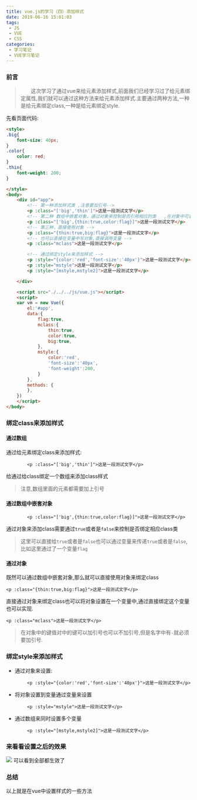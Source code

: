 ```yaml
---
title: vue.js的学习（四）添加样式
date: 2019-06-16 15:01:03
tags:
 - JS
 - VUE
 - CSS
categories:
 - 学习笔记
 - VUE学习笔记
---
```

### 前言
> &nbsp;&nbsp;&nbsp;&nbsp;&nbsp;&nbsp;&nbsp;这次学习了通过vue来给元素添加样式,前面我们已经学习过了给元素绑定属性,我们就可以通过这种方法来给元素添加样式.主要通过两种方法,一种是给元素绑定class,一种是给元素绑定style.
<!-- more -->

先看页面代码:
```html
<style>
.big{
    font-size: 40px;
}
.color{
    color: red;
}
.thin{
    font-weight: 200;
}

</style>
<body>
    <div id="app">
        <!-- 第一种添加样式类 ,注意要加引号-->
        <p :class="['big','thin']">这是一段测试文字</p>
        <!-- 第二种 数组中嵌套对象，通过对象来控制是否引用相应的类   ,在对象中可以省略引号，除非有 -   -->
        <p :class="['big',{thin:true,color:flag}]">这是一段测试文字</p>
        <!-- 第三种，直接使用对象 -->
        <p :class="{thin:true,big:flag}">这是一段测试文字</p>
        <!-- 也可以直接在变量中写对象,直接调用变量 -->
        <p :class="mclass">这是一段测试文字</p>

        <!-- 通过绑定style来添加样式 -->
        <p :style="{color:'red','font-size':'40px'}">这是一段测试文字</p>
        <p :style="mstyle">这是一段测试文字</p>
        <p :style="[mstyle,mstyle2]">这是一段测试文字</p>

    </div>

    <script src="./../../js/vue.js"></script>
    <script>
    var vm = new Vue({
        el:'#app',
        data:{
            flag:true,
            mclass:{
                thin:true,
                color:true,
                big:true,
            },
            mstyle:{
                color:'red',
                'font-size':'40px',
                'font-weight':200,
            }
        },
        methods: {        
        },
    })     
    </script>
</body>
```
### 绑定class来添加样式
#### 通过数组
通过给元素绑定class来添加样式:
```
        <p :class="['big','thin']">这是一段测试文字</p>
```
给通过给class绑定一个数组来添加class样式
>注意,数组里面的元素都需要加上引号

#### 通过数组中嵌套对象
```
        <p :class="['big',{thin:true,color:flag}]">这是一段测试文字</p>
```
通过对象来添加class需要通过``true``或者是``false``来控制是否绑定相应class类
>这里可以直接给``true``或者是``false``也可以通过变量来传递``true``或者是``false``,比如这里通过了一个变量``flag``

#### 通过对象
既然可以通过数组中嵌套对象,那么就可以直接使用对象来绑定class
```
<p :class="{thin:true,big:flag}">这是一段测试文字</p>
```
直接通过对象来绑定class也可以将对象设置在一个变量中,通过直接绑定这个变量也可以实现.
```
<p :class="mclass">这是一段测试文字</p>
```
>在对象中的键值对中的键可以加引号也可以不加引号,但是名字中有``-``就必须要加引号.

### 绑定style来添加样式

* 通过对象来设置:

```
        <p :style="{color:'red','font-size':'40px'}">这是一段测试文字</p>
```

* 将对象设置到变量通过变量来设置
```
        <p :style="mstyle">这是一段测试文字</p>
```

* 通过数组来同时设置多个变量
```
        <p :style="[mstyle,mstyle2]">这是一段测试文字</p>
```

### 来看看设置之后的效果
<img src="http://m.qpic.cn/psb?/V131x4904WMIoW/yIavscNRQ9xSYRiKT2*Wtft3fQGq8zmitSDApwflzYk!/b/dL8AAAAAAAAA&bo=vQavAwAAAAADBzU!&rf=viewer_4">
可以看到全部都生效了

### 总结
以上就是在vue中设置样式的一些方法

